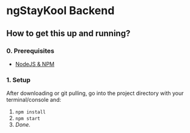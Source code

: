 # ngStayKool Backend

## How to get this up and running?

### 0. Prerequisites
- [NodeJS & NPM](http://www.nodejs.org)

### 1. Setup
After downloading or git pulling, go into the project directory with your terminal/console and:

1. ```npm install```
2. ```npm start```
3. *Done.*
